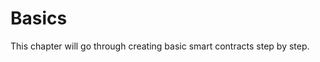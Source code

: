 # Basics

This chapter will go through creating basic smart contracts step by step.
<!-- I will explain the core ideas behind CosmWasm and the typical contract structure. -->
